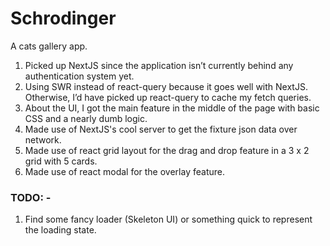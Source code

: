 # Schrodinger

A cats gallery app.

1. Picked up NextJS since the application isn’t currently behind any authentication system yet.
2. Using SWR instead of react-query because it goes well with NextJS. Otherwise, I’d have picked up react-query to cache my fetch queries.
3. About the UI, I got the main feature in the middle of the page with basic CSS and a nearly dumb logic.
4. Made use of NextJS's cool server to get the fixture json data over network.
5. Made use of react grid layout for the drag and drop feature in a 3 x 2 grid with 5 cards.
6. Made use of react modal for the overlay feature.

### TODO: -

1. Find some fancy loader (Skeleton UI) or something quick to represent the loading state.
